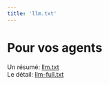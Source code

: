```yaml
---
title: 'llm.txt'
---
```


# Pour vos agents

Un résumé: [llm.txt](/llm.txt)  
Le détail: [llm-full.txt](/llm-full.txt)